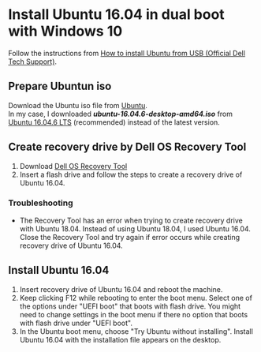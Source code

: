 # Install Ubuntu 16.04 in dual boot with Windows 10
Follow the instructions from [How to install Ubuntu from USB (Official Dell Tech Support)](https://youtu.be/RW9UWDOJjL4).

## Prepare Ubuntun iso
Download the Ubuntu iso file from [Ubuntu](https://www.ubuntu.com/download/desktop).  
In my case, I downloaded ***ubuntu-16.04.6-desktop-amd64.iso*** from [Ubuntu 16.04.6 LTS](http://releases.ubuntu.com/16.04/) (recommended) instead of the latest version.

## Create recovery drive by Dell OS Recovery Tool
1. Download [Dell OS Recovery Tool](http://downloads.dell.com/MediaCreationUtility/DellOSRecoveryTool.msi)
2. Insert a flash drive and follow the steps to create a recovery drive of Ubuntu 16.04.

### Troubleshooting
* The Recovery Tool has an error when trying to create recovery drive with Ubuntu 18.04.
Instead of using Ubuntu 18.04, I used Ubuntu 16.04. Close the Recovery Tool and try again if error occurs while creating recovery drive of Ubuntu 16.04.

## Install Ubuntu 16.04
1. Insert recovery drive of Ubuntu 16.04 and reboot the machine.
2. Keep clicking F12 while rebooting to enter the boot menu. Select one of the options under "UEFI boot" that boots with flash drive. You might need to change settings in the boot menu if there no option that boots with flash drive under "UEFI boot".
3. In the Ubuntu boot menu, choose "Try Ubuntu without installing". Install Ubuntu 16.04 with the installation file appears on the desktop.
